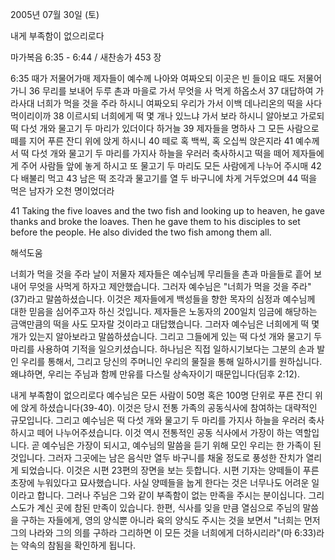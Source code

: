 2005년 07월 30일 (토)

내게 부족함이 없으리로다



마가복음 6:35 - 6:44 / 새찬송가 453 장


6:35 때가 저물어가매 제자들이 예수께 나아와 여짜오되 이곳은 빈 들이요 때도 저물어가니 36 무리를 보내어 두루 촌과 마을로 가서 무엇을 사 먹게 하옵소서 37 대답하여 가라사대 너희가 먹을 것을 주라 하시니 여짜오되 우리가 가서 이백 데나리온의 떡을 사다 먹이리이까 38 이르시되 너희에게 떡 몇 개나 있느냐 가서 보라 하시니 알아보고 가로되 떡 다섯 개와 물고기 두 마리가 있더이다 하거늘 39 제자들을 명하사 그 모든 사람으로 떼를 지어 푸른 잔디 위에 앉게 하시니 40 떼로 혹 백씩, 혹 오십씩 앉은지라 41 예수께서 떡 다섯 개와 물고기 두 마리를 가지사 하늘을 우러러 축사하시고 떡을 떼어 제자들에게 주어 사람들 앞에 놓게 하시고 또 물고기 두 마리도 모든 사람에게 나누어 주시매 42 다 배불리 먹고 43 남은 떡 조각과 물고기를 열 두 바구니에 차게 거두었으며 44 떡을 먹은 남자가 오천 명이었더라

41 Taking the five loaves and the two fish and looking up to heaven, he gave thanks and broke the loaves. Then he gave them to his disciples to set before the people. He also divided the two fish among them all.

해석도움





너희가 먹을 것을 주라
날이 저물자 제자들은 예수님께 무리들을 촌과 마을들로 흩어 보내어 무엇을 사먹게 하자고 제안했습니다. 그러자 예수님은 "너희가 먹을 것을 주라"(37)라고 말씀하셨습니다. 이것은 제자들에게 백성들을 향한 목자의 심정과 예수님께 대한 믿음을 심어주고자 하신 것입니다. 제자들은 노동자의 200일치 임금에 해당하는 금액만큼의 떡을 사도 모자랄 것이라고 대답했습니다. 그러자 예수님은 너희에게 떡 몇 개가 있는지 알아보라고 말씀하셨습니다. 그리고 그들에게 있는 떡 다섯 개와 물고기 두 마리를 사용하여 기적을 일으키셨습니다. 하나님은 직접 일하시기보다는 그분의 손과 발인 우리를 통해서, 그리고 당신의 주머니인 우리의 물질을 통해 일하시기를 원하십니다. 왜냐하면, 우리는 주님과 함께 만유를 다스릴 상속자이기 때문입니다(딤후 2:12).

내게 부족함이 없으리로다
예수님은 모든 사람이 50명 혹은 100명 단위로 푸른 잔디 위에 앉게 하셨습니다(39-40). 이것은 당시 전통 가족의 공동식사에 참여하는 대략적인 규모입니다. 그리고 예수님은 떡 다섯 개와 물고기 두 마리를 가지사 하늘을 우러러 축사하시고 떼어 나누어주셨습니다. 이것 역시 전통적인 공동 식사에서 가장이 하는 역할입니다. 곧 예수님은 가장이 되시고, 예수님의 말씀을 듣기 위해 모인 우리는 한 가족이 된 것입니다. 그러자 그곳에는 남은 음식만 열두 바구니를 채울 정도로 풍성한 잔치가 열리게 되었습니다. 이것은 시편 23편의 장면을 보는 듯합니다. 시편 기자는 양떼들이 푸른 초장에 누워있다고 묘사했습니다. 사실 양떼들을 눕게 한다는 것은 너무나도 어려운 일이라고 합니다. 그러나 주님은 그와 같이 부족함이 없는 만족을 주시는 분이십니다. 그리스도가 계신 곳에 참된 만족이 있습니다. 한편, 식사를 잊을 만큼 열심으로 주님의 말씀을 구하는 자들에게, 영의 양식뿐 아니라 육의 양식도 주시는 것을 보면서 "너희는 먼저 그의 나라와 그의 의를 구하라 그리하면 이 모든 것을 너희에게 더하시리라"(마 6:33)라는 약속의 참됨을 확인하게 됩니다.